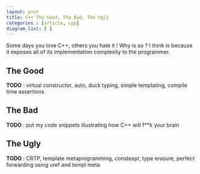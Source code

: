 ```yaml
---
layout: post
title: C++ The Good, The Bad, The Ugly
categories : [article, cpp]
diagram_list: [ ]
---
```


Some days you love C++, others you hate it ! Why is so ? I think is because it exposes all of its implementation complexity
to the programmer.

## The Good
**TODO** : virtual constructor, auto, duck typing, simple templating, compile time assertions

## The Bad
**TODO** : put my code snippets illustrating how C++ will f\*\*k your brain 

## The Ugly
**TODO** : CRTP, template metaprogramming, constexpr, type erasure, perfect forwarding using uref and templ meta

